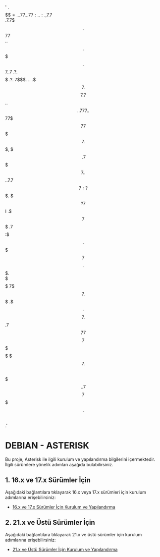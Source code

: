 '               .$$$$$$$$$$$$$$$=..      
            .$7$7..          .7$$7:.    
          .$$:.                 ,$7.7   
        .$7.     7$$$$           .$$77  
     ..$$.       $$$$$            .$$$7 
    ..7$   .?.   $$$$$   .?.       7$$$.
   $.$.   .$$$7. $$$$7 .7$$$.      .$$$.
 .777.   .$$$$$$77$$$77$$$$$7.      $$$,
 $$$~      .7$$$$$$$$$$$$$7.       .$$$.
.$$7          .7$$$$$$$7:          ?$$$.
$$$          ?7$$$$$$$$$$I        .$$$7 
$$$       .7$$$$$$$$$$$$$$$$      :$$$. 
$$$       $$$$$$7$$$$$$$$$$$$    .$$$.  
$$$        $$$   7$$$7  .$$$    .$$$.   
$$$$             $$$$7         .$$$.    
7$$$7            7$$$$        7$$$      
 $$$$$                        $$$       
  $$$$7.                       $$       
   $$$$$$$.           .7$$$$$$  $$      
     $$$$$$$$$$$$7$$$$$$$$$.$$$$$$      
       $$$$$$$$$$$$$$$$.'



# DEBIAN - ASTERISK

Bu proje, Asterisk ile ilgili kurulum ve yapılandırma bilgilerini içermektedir. İlgili sürümlere yönelik adımları aşağıda bulabilirsiniz.

## 1. 16.x ve 17.x Sürümler İçin

Aşağıdaki bağlantılara tıklayarak 16.x veya 17.x sürümleri için kurulum adımlarına erişebilirsiniz:

- [16.x ve 17.x Sürümler İçin Kurulum ve Yapılandırma](17.x/README.md)

## 2. 21.x ve Üstü Sürümler İçin

Aşağıdaki bağlantılara tıklayarak 21.x ve üstü sürümler için kurulum adımlarına erişebilirsiniz:

- [21.x ve Üstü Sürümler İçin Kurulum ve Yapılandırma](21.x/README.md)
